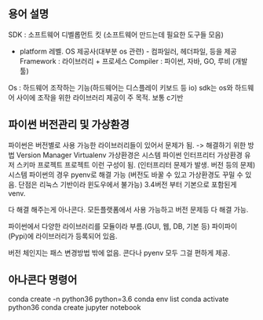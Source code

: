 ## 용어 설명

SDK : 소프트웨어 디벨롭먼트 킷 (소프트웨어 만드는데 필요한 도구들 모음) 
- platform 레벨. OS 제공사(대부분 os 관련) - 컴파일러, 헤더파일, 등을 제공
Framework : 라이브러리 + 프로세스
Compiler : 파이썬, 자바, GO, 루비 (개발툴)

Os : 하드웨어 조작하는 기능(하드웨어는 디스플레이 키보드 등 io)
sdk는 os와 하드웨어 사이에 조작을 위한 라이브러리 제공이 주 목적. 보통 c기반

## 파이썬 버전관리 및 가상환경

파이썬은 버전별로 사용 가능한 라이브러리들이 있어서 문제가 됨.
-> 해결하기 위한 방법
Version Manager
Virtualenv 
가상환경은 
        시스템 파이썬 인터프리터
     가상환경             유저 스키마
     프로젝트             프로젝트
이런 구성이 됨. (인터프리터 문제가 발생. 버전 등의 문제)
시스템 파이썬의 경우 pyenv로 해결 가능 (버전도 바꿀 수 있고 가상환경도 꾸밀 수 있음. 단점은 리눅스 기반이라 윈도우에서 불가능)
3.4버전 부터 기본으로 포함된게 venv.

다 해결 해주는게 아나콘다. 모든플랫폼에서 사용 가능하고 버전 문제등 다 해결 가능.

파이썬에서 다양한 라이브러리를 모듈이라 부름.(GUI, 웹, DB, 기본 등) 파이파이(Pypi)에 라이브러리가 등록되어 있음.

버전 체인지는 패스 변경방법 밖에 없음. 콘다나 pyenv 모두 그걸 편하게 제공. 

## 아나콘다 명령어
conda create -n python36 python=3.6
conda env list
conda activate python36
conda create jupyter notebook
